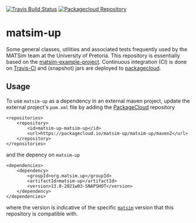 [![Travis Build Status](https://travis-ci.com/matsim-up/matsim-up.svg?branch=master)](https://travis-ci.com/matsim-up/matsim-up)
[![Packagecloud Repository](https://img.shields.io/badge/java-packagecloud.io-844fec.svg)](https://packagecloud.io/matsim-up/matsim-up/)


# matsim-up
Some general classes, utilities and associated tests frequently used by the MATSim team at the University of Pretoria. This repository is essentially based on the [matsim-example-project](https://github.com/matsim-org/matsim-example-project). Continuous integration (CI) is done on [Travis-CI](https://travis-ci.com/matsim-up/matsim-up) and (snapshot) jars are deployed to [packagecloud](https://packagecloud.io/matsim-up/matsim-up).

## Usage

To use `matsim-up` as a dependency in an external maven project, update the external project's `pom.xml` file by adding the [PackageCloud](https://packagecloud.io/matsim-up/matsim-up) repository

```
<repositories>
	<repository>
		<id>matsim-up-matsim-up</id>
		<url>https://packagecloud.io/matsim-up/matsim-up/maven2</url>
	</repository>
</repositories>
```
and the depency on `matsim-up`
```
<dependencies>
	<dependency>
  		<groupId>org.matsim.up</groupId>
  		<artifactId>matsim-up</artifactId>
  		<version>13.0-2021w03-SNAPSHOT</version>
	</dependency>
</dependencies>
```
where the version is indicative of the specific 
[`matsim`](https://github.com/matsim-org/matsim-libs) 
version that this repository is compatible with.
